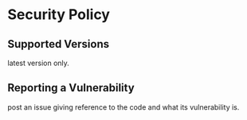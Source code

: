 # Security Policy

## Supported Versions

latest version only.

## Reporting a Vulnerability

post an issue giving reference to the code and what its vulnerability is.
